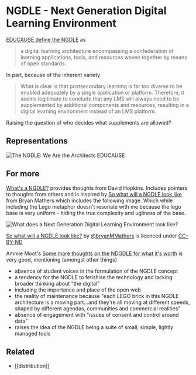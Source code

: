 # NGDLE - Next Generation Digital Learning Environment

[EDUCAUSE define the NGDLE](https://www.educause.edu/ecar/research-publications/foundations-for-a-next-generation-digital-learning-environment-faculty-students-and-the-lms/ngdle-the-wave-of-the-future) as
> a digital learning architecture encompassing a confederation of learning applications, tools, and resources woven together by means of open standards.

In part, because of the inherent variety
> What is clear is that postsecondary learning is far too diverse to be enabled adequately by a single application or platform.  Therefore, it seems legitimate to conclude that any LMS will always need to be supplemented by additional components and resources, resulting in a digital learning environment instead of an LMS platform.

Raising the question of who decides what supplements are allowed?

## Representations

![The NGDLE: We Are the Architects EDUCAUSE](https://er.educause.edu/-/media/images/articles/2017/7/erm17411figure1large144.jpg?la=en&hash=284C4C558ACAE1D49E20CCAAC1A9ABBD7A94FE3E)

## For more 

[What's a NGDLE?](https://www.dontwasteyourtime.co.uk/elearning/whats-a-ngdle/) provides thoughts from David Hopkins. Includes pointers to thoughts from others and is inspired by [So what will a NGDLE look like](https://www.dontwasteyourtime.co.uk/elearning/whats-a-ngdle/) from Bryan Mathers which includes the following image. Which while including the Lego metaphor doesn't resonate with me because the lego base is very uniform - hiding the true complexity and ugliness of the base.

![What does a Next Generation Digital Learning Environment look like?](https://bryanmmathers.com/wp-content/uploads/2017/07/what-is-NGDLE.png)

[So what will a NGDLE look like?](https://bryanmmathers.com/will-ngdle-look-like/) by [@bryanMMathers](https://twitter.com/BryanMMathers) is licenced under [CC-BY-ND](http://creativecommons.org/licenses/by-nd/4.0/)

Ammie Moot's [Some more thoughts on the NDGDLE for what it's worth](https://ammienoot.com/uncategorized/some-more-thoughts-on-the-ngdle-for-what-its-worth/) is very good, mentioning (amongst other things)
- absence of student voices in the formulation of the NGDLE concept
- a tendency for the NGDLE to fetishise the technology and lacking broader thinking about "the digital"
- including the importance and place of the open web
- the reality of maintenance because "each LEGO brick in this NGDLE architecture is a moving part...and they're all moving at different speeds, shaped by different agendas, communities and commercial realities"
- absence of engagement with "issues of consent and control around data"
- raises the idea of the NGDLE being a suite of small, simple, lightly managed tools


## Related

- [[distribution]]

